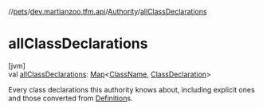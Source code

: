 //[pets](../../../index.md)/[dev.martianzoo.tfm.api](../index.md)/[Authority](index.md)/[allClassDeclarations](all-class-declarations.md)

# allClassDeclarations

[jvm]\
val [allClassDeclarations](all-class-declarations.md): [Map](https://kotlinlang.org/api/latest/jvm/stdlib/kotlin.collections/-map/index.html)&lt;[ClassName](../../dev.martianzoo.tfm.pets.ast/-class-name/index.md), [ClassDeclaration](../../dev.martianzoo.tfm.data/-class-declaration/index.md)&gt;

Every class declarations this authority knows about, including explicit ones and those converted from [Definition](../../dev.martianzoo.tfm.data/-definition/index.md)s.
